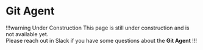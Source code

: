 # Git Agent

!!!warning Under Construction
This page is still under construction and is not available yet.<br>
Please reach out in Slack if you have some questions about the **Git Agent**
!!!